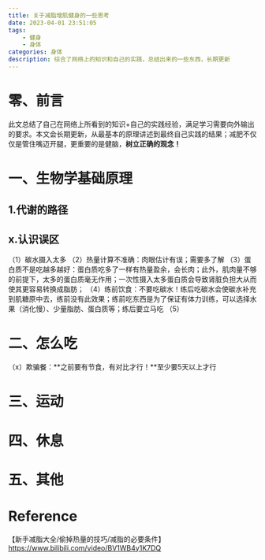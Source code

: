 ```yaml
---
title: 关于减脂增肌健身的一些思考
date: 2023-04-01 23:51:05
tags:
    - 健身
    - 身体
categories: 身体
description: 综合了网络上的知识和自己的实践，总结出来的一些东西，长期更新
---
```


零、前言
======

此文总结了自己在网络上所看到的知识+自己的实践经验，满足学习需要向外输出的要求。本文会长期更新，从最基本的原理讲述到最终自己实践的结果；减肥不仅仅是管住嘴迈开腿，更重要的是健脑，**树立正确的观念！**

一、生物学基础原理
=====

1.代谢的路径
---


x.认识误区
---

（1）碳水摄入太多
（2）热量计算不准确：肉眼估计有误；需要多了解
（3）蛋白质不是吃越多越好：蛋白质吃多了一样有热量盈余，会长肉；此外，肌肉量不够的前提下，太多的蛋白质毫无作用；一次性摄入太多蛋白质会导致肾脏负担大从而使其更容易转换成脂肪；
（4）练前饮食：不要吃碳水！练后吃碳水会使碳水补充到肌糖原中去，练前没有此效果；练前吃东西是为了保证有体力训练，可以选择水果（消化慢）、少量脂肪、蛋白质等；练后要立马吃
（5）

二、怎么吃
=====

（x）欺骗餐：**之前要有节食，有对比才行！**至少要5天以上才行


三、运动
=====


四、休息
======


五、其他
=====



Reference
=======

【新手减脂大全/偷掉热量的技巧/减脂的必要条件】 https://www.bilibili.com/video/BV1WB4y1K7DQ
